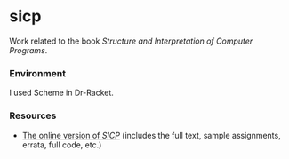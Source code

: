 # sicp
Work related to the book *Structure and Interpretation of Computer Programs*.

### Environment
I used Scheme in Dr-Racket.

### Resources
- [The online version of *SICP*][sicp] (includes the full text, sample assignments, errata, full code, etc.)

[sicp]: https://mitpress.mit.edu/sites/default/files/sicp/index.html
